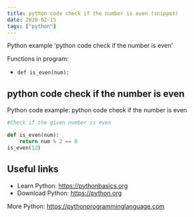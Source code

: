 ```yaml
---
title: python code check if the number is even (snippet)
date: 2020-02-15
tags: ["python"]
---
```

Python example 'python code check if the number is even'

Functions in program: 
* `def is_even(num):`

## python code check if the number is even

Python code example: python code check if the number is even

```python
#Check if the given number is even

def is_even(num):
    return num % 2 == 0
is_even(12)


```

## Useful links

- Learn Python: https://pythonbasics.org
- Download Python: https://python.org

More Python: https://pythonprogramminglanguage.com
